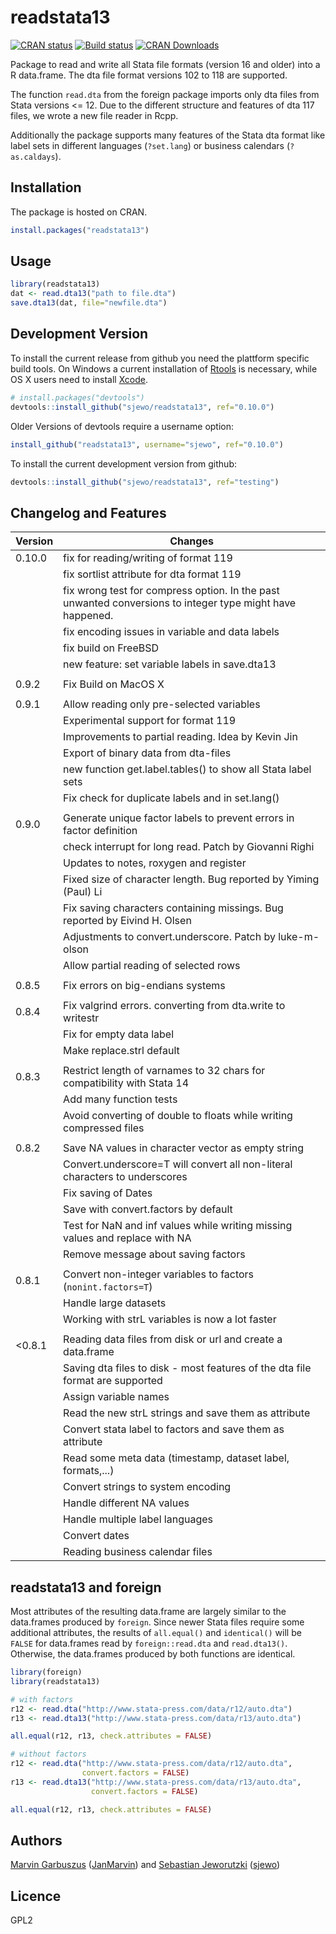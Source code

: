 # readstata13

[![CRAN status](http://www.r-pkg.org/badges/version/readstata13)](https://cran.r-project.org/package=readstata13)
[![Build status](https://github.com/sjewo/readstata13/workflows/R-CMD-check/badge.svg)](https://github.com/sjewo/readstata13/actions?workflow=R-CMD-check)
[![CRAN Downloads](http://cranlogs.r-pkg.org/badges/readstata13)](https://cran.r-project.org/package=readstata13)

Package to read and write all Stata file formats (version 16 and older) into a
R data.frame. The dta file format versions 102 to 118 are supported.

The function ```read.dta``` from the foreign package imports only dta files from
Stata versions <= 12. Due to the different structure and features of dta 117
files, we wrote a new file reader in Rcpp.

Additionally the package supports many features of the Stata dta format like
label sets in different languages (`?set.lang`) or business calendars
(`?as.caldays`).


## Installation

The package is hosted on CRAN.
```R
install.packages("readstata13")
```

## Usage
```R
library(readstata13)
dat <- read.dta13("path to file.dta")
save.dta13(dat, file="newfile.dta")
```

## Development Version
To install the current release from github you need the plattform specific build
tools. On Windows a current installation of
[Rtools](https://cran.r-project.org/bin/windows/Rtools/) is necessary, while OS X
users need to install
[Xcode](https://itunes.apple.com/us/app/xcode/id497799835). 

```R
# install.packages("devtools")
devtools::install_github("sjewo/readstata13", ref="0.10.0")
```

Older Versions of devtools require a username option:
```R
install_github("readstata13", username="sjewo", ref="0.10.0")
```

To install the current development version from github:

```R
devtools::install_github("sjewo/readstata13", ref="testing")
```


## Changelog and Features

 | Version | Changes                                                                       | 
 | ------  | ----------------------------------------------------                          | 
 | 0.10.0  | fix for reading/writing of format 119                                         |
 |         | fix sortlist attribute for dta format 119                                     |
 |         | fix wrong test for compress option. In the past unwanted conversions to integer type might have happened.|
 |         | fix encoding issues in variable and data labels                               |
 |         | fix build on FreeBSD                                                          |
 |         | new feature: set variable labels in save.dta13                                |
 |         |                                                                               |
 | 0.9.2   | Fix Build on MacOS X                                                          | 
 |         |                                                                               | 
 | 0.9.1   | Allow reading only pre-selected variables                                     | 
 |         | Experimental support for format 119                                           | 
 |         | Improvements to partial reading. Idea by Kevin Jin                            | 
 |         | Export of binary data from dta-files                                          | 
 |         | new function get.label.tables() to show all Stata label sets                  | 
 |         | Fix check for duplicate labels and in set.lang()                              | 
 |         | 
 | 0.9.0   | Generate unique factor labels to prevent errors in factor definition          | 
 |         | check interrupt for long read. Patch by Giovanni Righi                        | 
 |         | Updates to notes, roxygen and register                                        | 
 |         | Fixed size of character length. Bug reported by Yiming (Paul) Li              | 
 |         | Fix saving characters containing missings. Bug reported by Eivind H. Olsen    | 
 |         | Adjustments to convert.underscore. Patch by luke-m-olson                      | 
 |         | Allow partial reading of selected rows                                        | 
 |         | 
 | 0.8.5   | Fix errors on big-endians systems                                             | 
 |         | 
 | 0.8.4   | Fix valgrind errors. converting from dta.write to writestr                    | 
 |         | Fix for empty data label                                                      | 
 |         | Make replace.strl default                                                     | 
 |         | 
 | 0.8.3   | Restrict length of varnames to 32 chars for compatibility with Stata 14       | 
 |         | Add many function tests                                                       | 
 |         | Avoid converting of double to floats while writing compressed files           | 
 |         | 
 | 0.8.2   | Save NA values in character vector as empty string                            | 
 |         | Convert.underscore=T will convert all non-literal characters to underscores   | 
 |         | Fix saving of Dates                                                           | 
 |         | Save with convert.factors by default                                          | 
 |         | Test for NaN and inf values while writing missing values and replace with NA  | 
 |         | Remove message about saving factors                                           | 
 |         | 
 | 0.8.1   | Convert non-integer variables to factors (```nonint.factors=T```)             | 
 |         | Handle large datasets                                                         | 
 |         | Working with strL variables is now a lot faster                               | 
 |         |                                                                               | 
 | <0.8.1  | Reading data files from disk or url and create a data.frame                   | 
 |         | Saving dta files to disk - most features of the dta file format are supported | 
 |         | Assign variable names                                                         | 
 |         | Read the new strL strings and save them as attribute                          | 
 |         | Convert stata label to factors and save them as attribute                     | 
 |         | Read some meta data (timestamp, dataset label, formats,...)                   | 
 |         | Convert strings to system encoding                                            | 
 |         | Handle different NA values                                                    | 
 |         | Handle multiple label languages                                               | 
 |         | Convert dates                                                                 | 
 |         | Reading business calendar files                                               | 

## readstata13 and foreign

Most attributes of the resulting data.frame are largely similar to the data.frames produced by `foreign`. 
Since newer Stata files require some additional attributes, the results of `all.equal()` and `identical()` will be `FALSE` for data.frames read by `foreign::read.dta` and `read.dta13()`.
Otherwise, the data.frames produced by both functions are identical.

```R
library(foreign)
library(readstata13)

# with factors
r12 <- read.dta("http://www.stata-press.com/data/r12/auto.dta")
r13 <- read.dta13("http://www.stata-press.com/data/r13/auto.dta")

all.equal(r12, r13, check.attributes = FALSE)

# without factors
r12 <- read.dta("http://www.stata-press.com/data/r12/auto.dta", 
                convert.factors = FALSE)
r13 <- read.dta13("http://www.stata-press.com/data/r13/auto.dta", 
                  convert.factors = FALSE)

all.equal(r12, r13, check.attributes = FALSE)
```

## Authors

[Marvin Garbuszus](mailto:jan.garbuszus@ruhr-uni-bochum.de) ([JanMarvin](https://github.com/JanMarvin)) and [Sebastian Jeworutzki](mailto:Sebastian.Jeworutzki@ruhr-uni-bochum.de) ([sjewo](https://github.com/sjewo)) 

## Licence

GPL2
